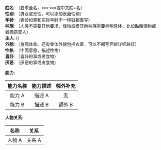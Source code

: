 **姓名**: （要求全名，xxx·xxx或中文姓+名）  
**性别**: （男女或无性，可以添加表面性别）  
**年龄**: （表龄如果和实际年龄不一样就都要写）  
**种族**: （人类不需要其他要求，怪物或者其他种族需要标明具体，比如骷髅怪物或者鹦鹉亚人）  
**主人**: ()  
**外貌**: （身高体重，还有集体外貌包括衣着，可以不都写但越详细越好）  
**性格**: （字面意思，描述性格）  
**喜好**: （喜好的事或者食物）  
**厌恶**: （厌恶的事或者食物）  

**能力**:

|能力名称|能力描述|额外补充|
|:---:|:---:|:---:|
|能力 A|描述 A|无|
|能力 B|描述 B|额外 B|

**人物关系**:

|名称|关系|
|:---:|:---:|
|人物 A|关系 A|

